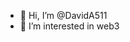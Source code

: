 - 👋 Hi, I’m @DavidA511
- 👀 I’m interested in web3

<!---
DavidA511/DavidA511 is a ✨ special ✨ repository because its `README.md` (this file) appears on your GitHub profile.
You can click the Preview link to take a look at your changes.
--->
